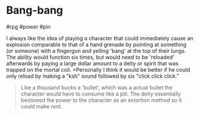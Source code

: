 # Bang-bang

#rpg #power #pin

I always like the idea of playing a character that could immediately cause an explosion comparable to that of a hand grenade by pointing at something (or someone) with a fingergun and yelling 'bang' at the top of their lungs. The ability would function six times, but would need to be 'reloaded' afterwards by paying a large dollar amount to a deity or spirit that was trapped on the mortal coil.
	>Personally I think it would be better if he could only reload by making a "ksh" sound followed by six "click click click."
> Like a thousand bucks a 'bullet', which was a actual bullet the character would have to consume like a pill. The deity essentially bestowed the power to the character as an extortion method so it could make rent.